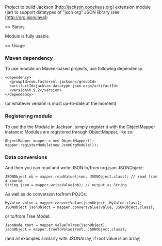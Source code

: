 Project to build Jackson (http://jackson.codehaus.org) extension module (jar) to support datatypes of "json org" JSON library (see [http://org.json/java])

== Status

Module is fully usable.

== Usage

### Maven dependency

To use module on Maven-based projects, use following dependency:

    <dependency>
      <groupId>com.fasterxml.jackson</groupId>
      <artifactId>jackson-datatype-json-org</artifactId>
      <version>0.9.2</version>
    </dependency>

(or whatever version is most up-to-date at the moment)

### Registering module

To use the the Module in Jackson, simply register it with the ObjectMapper instance:
Modules are registered through ObjectMapper, like so:

    ObjectMapper mapper = new ObjectMapper();
    mapper.registerModule(new JsonOrgModule());

### Data conversions

And then you can read and write JSON to/from org.json.JSONObject:

    JSONObject ob = mapper.readValue(json, JSONObject.class); // read from a source
    String json = mapper.writeValue(ob); // output as String

As well as do conversion to/from POJOs:

    MyValue value = mapper.convertValue(jsonObject, MyValue.class);
    JSONObject jsonObject = mapper.convertValue(value, JSONObject.class);

or to/from Tree Model:

    JsonNode root = mapper.valueToTree(jsonObject);
    jsonObject = mapper.treeToValue(root, JSONObject.class);

(and all examples similarly with JSONArray, if root value is an array)
